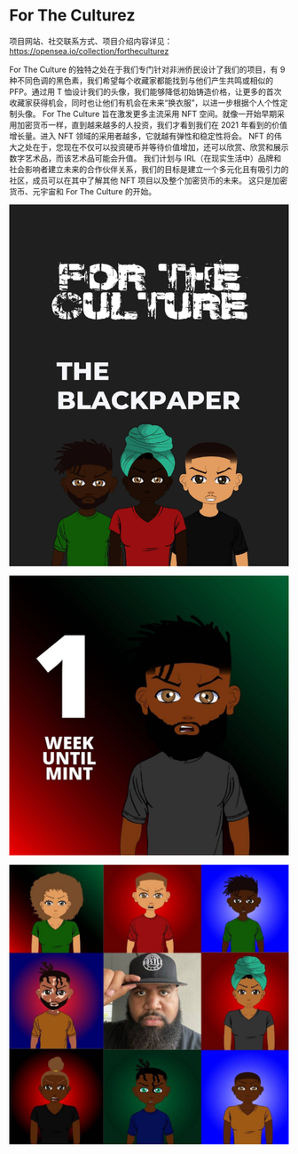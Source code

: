 # For The Culturez

项目网站、社交联系方式、项目介绍内容详见：https://opensea.io/collection/fortheculturez

For The Culture 的独特之处在于我们专门针对非洲侨民设计了我们的项目，有 9 种不同色调的黑色素，我们希望每个收藏家都能找到与他们产生共鸣或相似的 PFP。通过用 T 恤设计我们的头像，我们能够降低初始铸造价格，让更多的首次收藏家获得机会，同时也让他们有机会在未来“换衣服”，以进一步根据个人个性定制头像。 
For The Culture 旨在激发更多主流采用 NFT 空间。就像一开始早期采用加密货币一样，直到越来越多的人投资，我们才看到我们在 2021 年看到的价值增长量。进入 NFT 领域的采用者越多，它就越有弹性和稳定性将会。 
NFT 的伟大之处在于，您现在不仅可以投资硬币并等待价值增加，还可以欣赏、欣赏和展示数字艺术品，而该艺术品可能会升值。 
我们计划与 IRL（在现实生活中）品牌和社会影响者建立未来的合作伙伴关系，我们的目标是建立一个多元化且有吸引力的社区，成员可以在其中了解其他 NFT 项目以及整个加密货币的未来。
这只是加密货币、元宇宙和 For The Culture 的开始。

![nft](01.jpg)

![nft](02.jpg)

![nft](03.jpg)


